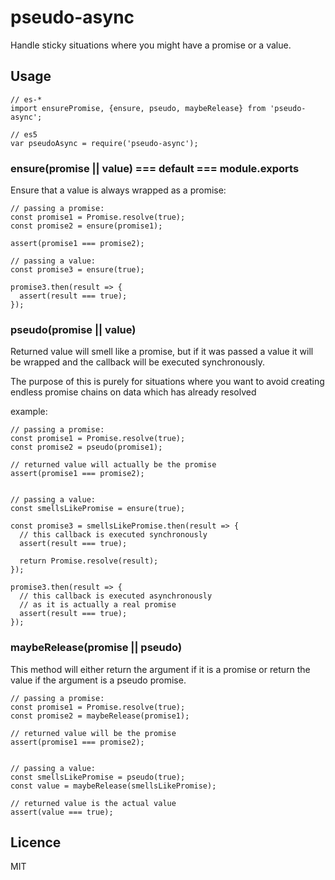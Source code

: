 # pseudo-async

Handle sticky situations where you might have a promise or a value.

## Usage

```
// es-*
import ensurePromise, {ensure, pseudo, maybeRelease} from 'pseudo-async';

// es5
var pseudoAsync = require('pseudo-async');
```

### ensure(promise || value) ===  default === module.exports

Ensure that a value is always wrapped as a promise:

```
// passing a promise:
const promise1 = Promise.resolve(true);
const promise2 = ensure(promise1);

assert(promise1 === promise2);

// passing a value:
const promise3 = ensure(true);

promise3.then(result => {
  assert(result === true);
});
```

### pseudo(promise || value)

Returned value will smell like a promise, but if it was passed a value it will
be wrapped and the callback will be executed synchronously.

The purpose of this is purely for situations where you want to avoid creating
endless promise chains on data which has already resolved

example:
```
// passing a promise:
const promise1 = Promise.resolve(true);
const promise2 = pseudo(promise1);

// returned value will actually be the promise
assert(promise1 === promise2);


// passing a value:
const smellsLikePromise = ensure(true);

const promise3 = smellsLikePromise.then(result => {
  // this callback is executed synchronously
  assert(result === true);

  return Promise.resolve(result);
});

promise3.then(result => {
  // this callback is executed asynchronously
  // as it is actually a real promise
  assert(result === true);
});
```

### maybeRelease(promise || pseudo)

This method will either return the argument if it is a promise or return the
value if the argument is a pseudo promise.
```
// passing a promise:
const promise1 = Promise.resolve(true);
const promise2 = maybeRelease(promise1);

// returned value will be the promise
assert(promise1 === promise2);


// passing a value:
const smellsLikePromise = pseudo(true); 
const value = maybeRelease(smellsLikePromise);

// returned value is the actual value
assert(value === true);
```

## Licence
MIT
